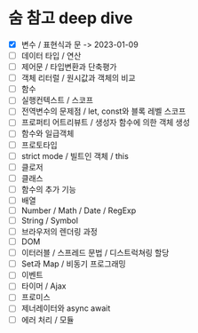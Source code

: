# 숨 참고 deep dive

- [x] 변수 / 표현식과 문 -> 2023-01-09
- [ ] 데이터 타입 / 연산
- [ ] 제어문 / 타입변환과 단축평가
- [ ] 객체 리터럴 / 원시값과 객체의 비교
- [ ] 함수
- [ ] 실행컨텍스트 / 스코프
- [ ] 전역변수의 문제점 / let, const와 블록 레벨 스코프
- [ ] 프로퍼티 어트리뷰트 / 생성자 함수에 의한 객체 생성
- [ ] 함수와 일급객체
- [ ] 프로토타입
- [ ] strict mode / 빌트인 객체 / this
- [ ] 클로저
- [ ] 클래스
- [ ] 함수의 추가 기능
- [ ] 배열
- [ ] Number / Math / Date / RegExp
- [ ] String / Symbol
- [ ] 브라우저의 렌더링 과정
- [ ] DOM
- [ ] 이터러블 / 스프레드 문법 / 디스트럭쳐링 할당
- [ ] Set과 Map / 비동기 프로그래밍
- [ ] 이벤트
- [ ] 타이머 / Ajax
- [ ] 프로미스
- [ ] 제너레이터와 async await
- [ ] 에러 처리 / 모듈
